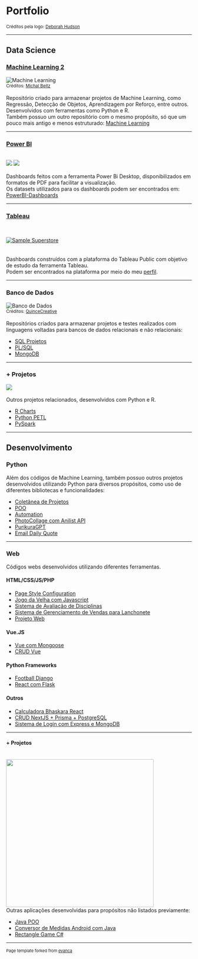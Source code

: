 # Portfolio
<sub>Créditos pela logo: [Deborah Hudson](https://pixabay.com/pt/photos/caneta-caligrafia-escrita-carta-3481061/)</sub><br/>

---
## Data Science
### [Machine Learning 2](https://github.com/caneta9999/UsandoMachineLearning-Projetos2)
![Machine Learning](./images/machine_learning.jpg)<br/>
<sub>Créditos: [Michal Beitz](https://pixabay.com/pt/photos/rob%C3%B4-el%C3%A9trico-m%C3%A3o-pl%C3%A1stico-oi-5181307/)</sub><br/>
<br/>Repositório criado para armazenar projetos de Machine Learning, como Regressão, Detecção de Objetos, Aprendizagem por Reforço, entre outros. Desenvolvidos com ferramentas como Python e R.
<br/>Também possuo um outro repositório com o mesmo propósito, só que um pouco mais antigo e menos estruturado: [Machine Learning](https://github.com/caneta9999/UsandoMachineLearning-Projetos)

---
### [Power BI](https://drive.google.com/drive/u/0/folders/1o1pWwGThcNKxJIpAcpyJP4Ejw6yietJW)
<br/><img src="images/dashboard3.png?raw=true"/> <img src="images/dashboard4.png?raw=true"/><br/>
<br/>Dashboards feitos com a ferramenta Power Bi Desktop, disponibilizados em formatos de PDF para facilitar a visualização.
<br/>Os datasets utilizados para os dashboards podem ser encontrados em: [PowerBI-Dashboards](https://github.com/caneta9999/PowerBI-Dashboards)

---
### [Tableau](https://public.tableau.com/app/profile/tiago.coviello/vizzes)
<br/><div class='tableauPlaceholder' id='viz1708902345484' style='position: relative'><noscript><a href='#'><img alt='Sample Superstore ' src='https:&#47;&#47;public.tableau.com&#47;static&#47;images&#47;Sa&#47;SampleSuperstore_17077412274730&#47;ProfitReport&#47;1_rss.png' style='border: none' /></a></noscript><object class='tableauViz'  style='display:none;'><param name='host_url' value='https%3A%2F%2Fpublic.tableau.com%2F' /> <param name='embed_code_version' value='3' /> <param name='site_root' value='' /><param name='name' value='SampleSuperstore_17077412274730&#47;ProfitReport' /><param name='tabs' value='no' /><param name='toolbar' value='yes' /><param name='static_image' value='https:&#47;&#47;public.tableau.com&#47;static&#47;images&#47;Sa&#47;SampleSuperstore_17077412274730&#47;ProfitReport&#47;1.png' /> <param name='animate_transition' value='yes' /><param name='display_static_image' value='yes' /><param name='display_spinner' value='yes' /><param name='display_overlay' value='yes' /><param name='display_count' value='yes' /><param name='language' value='pt-BR' /></object></div>                
<br/>Dashboards construídos com a plataforma do Tableau Public com objetivo de estudo da ferramenta Tableau.
<br/>Podem ser encontrados na plataforma por meio do meu [perfil](https://public.tableau.com/app/profile/tiago.coviello/vizzes).

---
### Banco de Dados
![Banco de Dados](./images/banco_de_dados.jpg)<br/>
<sub>Créditos: [QuinceCreative](https://pixabay.com/pt/photos/servidor-tecnologia-rede-dados-2891812/)</sub><br/>
<br/>Repositórios criados para armazenar projetos e testes realizados com linguagens voltadas para bancos de dados relacionais e não relacionais:
- [SQL Projetos](https://github.com/caneta9999/UsandoSQL-Projetos)
- [PL/SQL](https://github.com/caneta9999/PLSQL-Tests)
- [MongoDB](https://github.com/caneta9999/MongoDB)

---
### + Projetos
![](./images/charts.gif) <br/>
<br/> Outros projetos relacionados, desenvolvidos com Python e R.
- [R Charts](https://github.com/caneta9999/R-Charts)
- [Python PETL](https://github.com/caneta9999/Python-PETL)
- [PySpark](https://github.com/caneta9999/PySpark)

---
## Desenvolvimento
### Python
Além dos códigos de Machine Learning, também possuo outros projetos desenvolvidos utilizando Python para diversos propósitos, como uso de diferentes bibliotecas e funcionalidades:
- [Coletânea de Projetos](https://github.com/caneta9999/UsandoPython-Projetos)
- [POO](https://github.com/caneta9999/OOPPython)
- [Automation](https://github.com/caneta9999/AutomationPython)
- [PhotoCollage com Anilist API](https://github.com/caneta9999/PhotoCollage_AnimeCharacters)
- [PurikuraGPT](https://github.com/caneta9999/PurikuraGPT)
- [Email Daily Quote](https://github.com/caneta9999/Email-Daily-Quote)

---
### Web
Códigos webs desenvolvidos utilizando diferentes ferramentas.
#### HTML/CSS/JS/PHP
- [Page Style Configuration](https://github.com/caneta9999/Page-Style-Configuration)
- [Jogo da Velha com Javascript](https://github.com/caneta9999/JavaScript-Jogo-da-Velha)
- [Sistema de Avaliação de Disciplinas](https://github.com/caneta9999/sistema-avaliacaodisciplinas)
- [Sistema de Gerenciamento de Vendas para Lanchonete](https://github.com/caneta9999/sgv-lanchonete)
- [Projeto Web](https://github.com/caneta9999/Projeto-Web)

#### Vue.JS
- [Vue com Mongoose](https://github.com/caneta9999/Teste-Vue-Mongoose-Express-Axios)
- [CRUD Vue](https://github.com/caneta9999/CRUD-Vue-JSONServer-Axios)

#### Python Frameworks
- [Football Django](https://github.com/caneta9999/Football-Django)
- [React com Flask](https://github.com/caneta9999/Teste-React-Flask)

#### Outros
- [Calculadora Bhaskara React](https://github.com/caneta9999/Calculadora-Bhaskara-React)
- [CRUD NextJS + Prisma + PostgreSQL](https://github.com/caneta9999/CRUD-NextJS-Prisma-PostgreSQL)
- [Sistema de Login com Express e MongoDB](https://github.com/caneta9999/SistemaLogin-Express-MongoDB)

---
#### + Projetos
<br/><img src="images/rectangle_game.gif?raw=true" width="400"/>
<br/>Outras aplicações desenvolvidas para propósitos não listados previamente:
- [Java POO](https://github.com/caneta9999/Projeto-POO)
- [Conversor de Medidas Android com Java](https://github.com/caneta9999/Conversor-Medidas-Android)
- [Rectangle Game C#](https://github.com/caneta9999/Rectangle-Game)

---
<p style="font-size:11px">Page template forked from <a href="https://github.com/evanca/quick-portfolio">evanca</a></p>
<!-- Remove above link if you don't want to attibute -->
